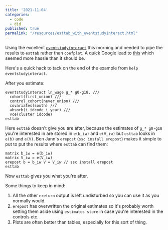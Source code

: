 ```yaml
---
title: '2021-11-04'
categories:
  - code
  - did
published: true
permalink: "/resources/esttab_with_eventstudyinteract.html"
---
```


Using the excellent [`eventstudyinteract`](https://github.com/lsun20/EventStudyInteract) this morning and needed to pipe the results to `esttab` rather than `coefplot`.
A quick Google lead to [this](https://twitter.com/MaraPadillaR/status/1450547203169263623) which seemed more hassle than it should be.

Here's a quick hack to tack on the end of the example from `help eventstudyinteract`.

After you estimate:

```
eventstudyinteract ln_wage g_* g0-g18, ///
  cohort(first_union) ///
  control_cohort(never_union) ///
  covariates(south) ///
  absorb(i.idcode i.year) ///
  vce(cluster idcode)
esttab
```
Here `esttab` doesn't give you are after, because the estimates of `g_* g0-g18` you're interested in are stored in `e(b_iw)` and `e(V_iw)` but `esttab` looks in `e(b)` and `e(V)`.
Ben Jann's `erepost` (`ssc install erepost`) makes it simple to put to put the results where `esttab` can find them:

```
matrix b_iw = e(b_iw)
matrix V_iw = e(V_iw)
erepost b = b_iw V = V_iw // ssc install erepost
esttab
```

Now `esttab` gives you what you're after.

Some things to keep in mind:
1. All the other `ereturn` output is left undisturbed so you can use it as you normally would.
2. `erepost` has overwritten the original estimates so it's probably worth setting them aside using `estimates store` in case you're interested in the controls etc.
3. Plots are often better than tables, especially for this sort of thing.
